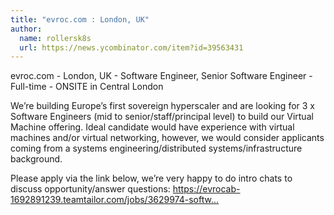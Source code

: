 ```yaml
---
title: "evroc.com : London, UK"
author:
  name: rollersk8s
  url: https://news.ycombinator.com/item?id=39563431
---
```

evroc.com - London, UK - Software Engineer, Senior Software Engineer - Full-time - ONSITE in Central London

We’re building Europe’s first sovereign hyperscaler and are looking for 3 x Software Engineers (mid to senior&#x2F;staff&#x2F;principal level) to build our Virtual Machine offering. Ideal candidate would have experience with virtual machines and&#x2F;or virtual networking, however, we would consider applicants coming from a systems engineering&#x2F;distributed systems&#x2F;infrastructure background.

Please apply via the link below, we’re very happy to do intro chats to discuss opportunity&#x2F;answer questions:
<a href="https:&#x2F;&#x2F;evrocab-1692891239.teamtailor.com&#x2F;jobs&#x2F;3629974-software-engineer-compute-multiple-experience-levels" rel="nofollow">https:&#x2F;&#x2F;evrocab-1692891239.teamtailor.com&#x2F;jobs&#x2F;3629974-softw...</a>
